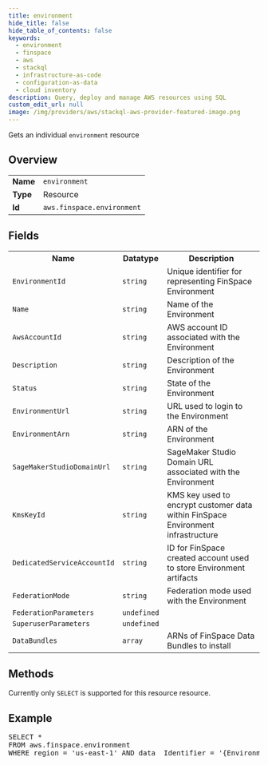 ```yaml
---
title: environment
hide_title: false
hide_table_of_contents: false
keywords:
  - environment
  - finspace
  - aws
  - stackql
  - infrastructure-as-code
  - configuration-as-data
  - cloud inventory
description: Query, deploy and manage AWS resources using SQL
custom_edit_url: null
image: /img/providers/aws/stackql-aws-provider-featured-image.png
---
```

Gets an individual <code>environment</code> resource

## Overview
<table><tbody>
<tr><td><b>Name</b></td><td><code>environment</code></td></tr>
<tr><td><b>Type</b></td><td>Resource</td></tr>
<tr><td><b>Id</b></td><td><code>aws.finspace.environment</code></td></tr>
</tbody></table>

## Fields
<table><tbody>
<tr><th>Name</th><th>Datatype</th><th>Description</th></tr>
<tr><td><code>EnvironmentId</code></td><td><code>string</code></td><td>Unique identifier for representing FinSpace Environment</td></tr><tr><td><code>Name</code></td><td><code>string</code></td><td>Name of the Environment</td></tr><tr><td><code>AwsAccountId</code></td><td><code>string</code></td><td>AWS account ID associated with the Environment</td></tr><tr><td><code>Description</code></td><td><code>string</code></td><td>Description of the Environment</td></tr><tr><td><code>Status</code></td><td><code>string</code></td><td>State of the Environment</td></tr><tr><td><code>EnvironmentUrl</code></td><td><code>string</code></td><td>URL used to login to the Environment</td></tr><tr><td><code>EnvironmentArn</code></td><td><code>string</code></td><td>ARN of the Environment</td></tr><tr><td><code>SageMakerStudioDomainUrl</code></td><td><code>string</code></td><td>SageMaker Studio Domain URL associated with the Environment</td></tr><tr><td><code>KmsKeyId</code></td><td><code>string</code></td><td>KMS key used to encrypt customer data within FinSpace Environment infrastructure</td></tr><tr><td><code>DedicatedServiceAccountId</code></td><td><code>string</code></td><td>ID for FinSpace created account used to store Environment artifacts</td></tr><tr><td><code>FederationMode</code></td><td><code>string</code></td><td>Federation mode used with the Environment</td></tr><tr><td><code>FederationParameters</code></td><td><code>undefined</code></td><td></td></tr><tr><td><code>SuperuserParameters</code></td><td><code>undefined</code></td><td></td></tr><tr><td><code>DataBundles</code></td><td><code>array</code></td><td>ARNs of FinSpace Data Bundles to install</td></tr>
</tbody></table>

## Methods
Currently only <code>SELECT</code> is supported for this resource resource.

## Example
<pre>
SELECT * 
FROM aws.finspace.environment
WHERE region = 'us-east-1' AND data__Identifier = '{EnvironmentId}'
</pre>
